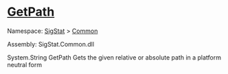 # [GetPath](./IOExtensions-100663399.md)

Namespace: [SigStat]() > [Common](./../README.md)

Assembly: SigStat.Common.dll

System.String   GetPath    Gets the given relative or absolute path in a platform neutral form
